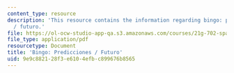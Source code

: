 ```yaml
---
content_type: resource
description: 'This resource contains the information regarding bingo: predicciones
  / futuro.'
file: https://ol-ocw-studio-app-qa.s3.amazonaws.com/courses/21g-702-spanish-ii-spring-2004/9e9c882128f3e6104efbc899676b8565_MIT21G_702S04_28bingo.pdf
file_type: application/pdf
resourcetype: Document
title: 'Bingo: Predicciones / Futuro'
uid: 9e9c8821-28f3-e610-4efb-c899676b8565
---
```

